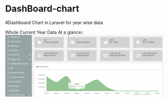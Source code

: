 # DashBoard-chart
#Dashboard Chart in Laravel for year wise data


Whole Current Year Data At a glance::
<img src="https://github.com/shoaib0906/DashBoard-chart/blob/master/dashboard.PNG" >

